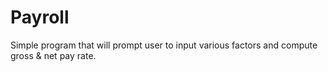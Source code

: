 # Payroll
Simple program that will prompt user to input various factors and compute gross &amp; net pay rate. 
